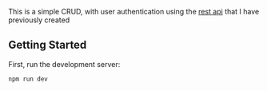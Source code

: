 This is a simple CRUD, with user authentication using the [rest api](https://github.com/josiqq/auth-api-rest) that I have previously created

## Getting Started

First, run the development server:

```bash
npm run dev
```

